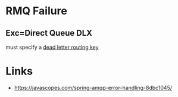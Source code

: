 # RMQ Failure 

## Exc=Direct Queue DLX

must specify a [dead letter routing key](https://stackoverflow.com/questions/21742232/rabbitmq-dead-letter-exchange-never-getting-messages)

# Links
* https://javascopes.com/spring-amqp-error-handling-8dbc1045/
